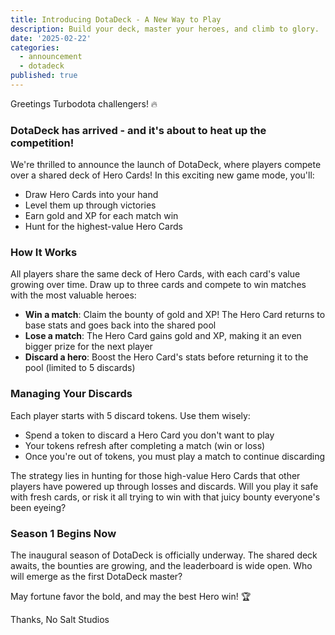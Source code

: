 ```yaml
---
title: Introducing DotaDeck - A New Way to Play
description: Build your deck, master your heroes, and climb to glory.
date: '2025-02-22'
categories:
  - announcement
  - dotadeck
published: true
---
```

<script context="module">
  import { base } from "$app/paths";
</script>

Greetings Turbodota challengers! 🔥

### DotaDeck has arrived - and it's about to heat up the competition!

We're thrilled to announce the launch of DotaDeck, where players compete over a shared deck of Hero Cards! In this exciting new game mode, you'll:

- Draw Hero Cards into your hand
- Level them up through victories
- Earn gold and XP for each match win
- Hunt for the highest-value Hero Cards

### How It Works

All players share the same deck of Hero Cards, with each card's value growing over time. Draw up to three cards and compete to win matches with the most valuable heroes:

- **Win a match**: Claim the bounty of gold and XP! The Hero Card returns to base stats and goes back into the shared pool
- **Lose a match**: The Hero Card gains gold and XP, making it an even bigger prize for the next player
- **Discard a hero**: Boost the Hero Card's stats before returning it to the pool (limited to 5 discards)

### Managing Your Discards

Each player starts with 5 discard tokens. Use them wisely:
- Spend a token to discard a Hero Card you don't want to play
- Your tokens refresh after completing a match (win or loss)
- Once you're out of tokens, you must play a match to continue discarding

The strategy lies in hunting for those high-value Hero Cards that other players have powered up through losses and discards. Will you play it safe with fresh cards, or risk it all trying to win with that juicy bounty everyone's been eyeing?

### Season 1 Begins Now

The inaugural season of DotaDeck is officially underway. The shared deck awaits, the bounties are growing, and the leaderboard is wide open. Who will emerge as the first DotaDeck master?

May fortune favor the bold, and may the best Hero win! 🏆

Thanks,
No Salt Studios 